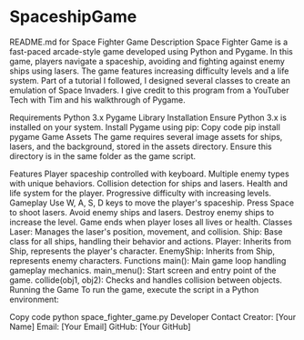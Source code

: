# SpaceshipGame

README.md for Space Fighter Game
Description
Space Fighter Game is a fast-paced arcade-style game developed using Python and Pygame. In this game, players navigate a spaceship, avoiding and fighting against enemy ships using lasers. The game features increasing difficulty levels and a life system.
Part of a tutorial I followed, I designed several classes to create an emulation of Space Invaders. I give credit to this program from a YouTuber Tech with Tim and his walkthrough of Pygame. 

Requirements
Python 3.x
Pygame Library
Installation
Ensure Python 3.x is installed on your system.
Install Pygame using pip:
Copy code
pip install pygame
Game Assets
The game requires several image assets for ships, lasers, and the background, stored in the assets directory. Ensure this directory is in the same folder as the game script.

Features
Player spaceship controlled with keyboard.
Multiple enemy types with unique behaviors.
Collision detection for ships and lasers.
Health and life system for the player.
Progressive difficulty with increasing levels.
Gameplay
Use W, A, S, D keys to move the player's spaceship.
Press Space to shoot lasers.
Avoid enemy ships and lasers.
Destroy enemy ships to increase the level.
Game ends when player loses all lives or health.
Classes
Laser: Manages the laser's position, movement, and collision.
Ship: Base class for all ships, handling their behavior and actions.
Player: Inherits from Ship, represents the player's character.
EnemyShip: Inherits from Ship, represents enemy characters.
Functions
main(): Main game loop handling gameplay mechanics.
main_menu(): Start screen and entry point of the game.
collide(obj1, obj2): Checks and handles collision between objects.
Running the Game
To run the game, execute the script in a Python environment:

Copy code
python space_fighter_game.py
Developer Contact
Creator: [Your Name]
Email: [Your Email]
GitHub: [Your GitHub]
